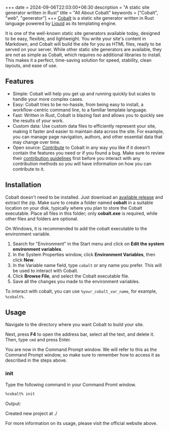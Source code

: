 +++
date = 2024-09-06T22:03:00+06:30
description = "A static site generator written in Rust"
title = "All About Cobalt"
keywords = ["Cobalt", "web", "generator"]
+++
[Cobalt](https://cobalt-org.github.io "Official website") is a static site generator written in Rust language powered by [Liquid](https://shopify.github.io/liquid) as its templating engine.
<!--more-->

It is one of the well-known static site generators available today, designed to be easy, flexible, and lightweight. You write your site's content in Markdown, and Cobalt will build the site for you as HTML files, ready to be served on your server. While other static site generators are available, they are not as simple as Cobalt, which requires no additional libraries to install. This makes it a perfect, time-saving solution for speed, stability, clean layouts, and ease of use.

## Features
- Simple: Cobalt will help you get up and running quickly but scales to handle your more complex cases.
- Easy: Cobalt tries to be no-hassle, from being easy to install, a workflow-centric command line, to a familiar template language.
- Fast: Written in Rust, Cobalt is blazing fast and allows you to quickly see the results of your work.
- Custom data: Use custom data files to efficiently represent your site, making it faster and easier to maintain data across the site. For example, you can manage page navigation, authors, and other essential data that may change over time.
- Open source: [Contribute](https://github.com/cobalt-org/cobalt.rs) to Cobalt in any way you like if it doesn't contain the features you need or if you found a bug. Make sure to review their [contribution guidelines](https://github.com/cobalt-org/cobalt.rs/blob/master/CONTRIBUTING.md) first before you interact with any contribution methods so you will have information on how you can contribute to it.

## Installation
Cobalt doesn't need to be installed. Just download an [available release](https://github.com/cobalt-org/cobalt.rs/releases) and extract the zip.
Make sure to create a folder named **cobalt** in a suitable location on your disk, typically where you plan to store the Cobalt executable. Place all files in this folder; only **cobalt.exe** is required, while other files and folders are optional.

On Windows, it is recommended to add the cobalt executable to the environment variable.

1. Search for "Environment" in the Start menu and click on **Edit the system environment variables**.
2. In the System Properties window, click **Environment Variables**, then click **New**.
3. In the Variable name field, type `cobalt` or any name you prefer. This will be used to interact with Cobalt.
4. Click **Browse File**, and select the Cobalt executable file.
5. Save all the changes you made to the environment variables.

To interact with cobalt, you can use `%your_cobalt_var_name`, for example, `%cobalt%`.

## Usage
Navigate to the directory where you want Cobalt to build your site.

Next, press **F4** to open the address bar, select all the text, and delete it. Then, type `cmd` and press Enter.

You are now in the Command Prompt window. We will refer to this as the Command Prompt window, so make sure to remember how to access it as described in the steps above.

### init
Type the following command in your Command Promt window.
```bash
%cobalt% init
```
Output:

Created new project at ./                                                                                               

For more information on its usage, please visit the official website above.